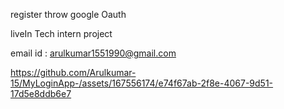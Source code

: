 register throw google Oauth

liveIn Tech intern project

email id : arulkumar1551990@gmail.com


https://github.com/Arulkumar-15/MyLoginApp-/assets/167556174/e74f67ab-2f8e-4067-9d51-17d5e8ddb6e7

